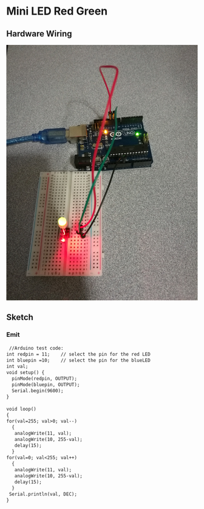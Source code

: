 # Mini LED Red Green

## Hardware Wiring
![Image](../Examples/sensor-kit-for-arduino/009_miniled_rg.jpg)

## Sketch
### Emit
```
 //Arduino test code:
int redpin = 11;    // select the pin for the red LED
int bluepin =10;    // select the pin for the blueLED
int val;
void setup() {
  pinMode(redpin, OUTPUT);
  pinMode(bluepin, OUTPUT);
  Serial.begin(9600);
}

void loop() 
{
for(val=255; val>0; val--)
  {
   analogWrite(11, val);
   analogWrite(10, 255-val);
   delay(15); 
  }
for(val=0; val<255; val++)
  {
   analogWrite(11, val);
   analogWrite(10, 255-val);
   delay(15); 
  }
 Serial.println(val, DEC);
}
```